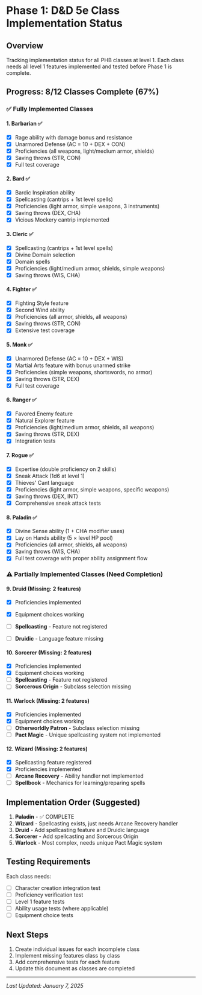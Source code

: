 # Phase 1: D&D 5e Class Implementation Status

## Overview
Tracking implementation status for all PHB classes at level 1. Each class needs all level 1 features implemented and tested before Phase 1 is complete.

## Progress: 8/12 Classes Complete (67%)

### ✅ Fully Implemented Classes

#### 1. **Barbarian** ✅
- [x] Rage ability with damage bonus and resistance
- [x] Unarmored Defense (AC = 10 + DEX + CON)
- [x] Proficiencies (all weapons, light/medium armor, shields)
- [x] Saving throws (STR, CON)
- [x] Full test coverage

#### 2. **Bard** ✅
- [x] Bardic Inspiration ability
- [x] Spellcasting (cantrips + 1st level spells)
- [x] Proficiencies (light armor, simple weapons, 3 instruments)
- [x] Saving throws (DEX, CHA)
- [x] Vicious Mockery cantrip implemented

#### 3. **Cleric** ✅
- [x] Spellcasting (cantrips + 1st level spells)
- [x] Divine Domain selection
- [x] Domain spells
- [x] Proficiencies (light/medium armor, shields, simple weapons)
- [x] Saving throws (WIS, CHA)

#### 4. **Fighter** ✅
- [x] Fighting Style feature
- [x] Second Wind ability
- [x] Proficiencies (all armor, shields, all weapons)
- [x] Saving throws (STR, CON)
- [x] Extensive test coverage

#### 5. **Monk** ✅
- [x] Unarmored Defense (AC = 10 + DEX + WIS)
- [x] Martial Arts feature with bonus unarmed strike
- [x] Proficiencies (simple weapons, shortswords, no armor)
- [x] Saving throws (STR, DEX)
- [x] Full test coverage

#### 6. **Ranger** ✅
- [x] Favored Enemy feature
- [x] Natural Explorer feature
- [x] Proficiencies (light/medium armor, shields, all weapons)
- [x] Saving throws (STR, DEX)
- [x] Integration tests

#### 7. **Rogue** ✅
- [x] Expertise (double proficiency on 2 skills)
- [x] Sneak Attack (1d6 at level 1)
- [x] Thieves' Cant language
- [x] Proficiencies (light armor, simple weapons, specific weapons)
- [x] Saving throws (DEX, INT)
- [x] Comprehensive sneak attack tests

#### 8. **Paladin** ✅
- [x] Divine Sense ability (1 + CHA modifier uses)
- [x] Lay on Hands ability (5 × level HP pool)
- [x] Proficiencies (all armor, shields, all weapons)
- [x] Saving throws (WIS, CHA)
- [x] Full test coverage with proper ability assignment flow

### ⚠️ Partially Implemented Classes (Need Completion)

#### 9. **Druid** (Missing: 2 features)
- [x] Proficiencies implemented
- [x] Equipment choices working
- [ ] **Spellcasting** - Feature not registered
- [ ] **Druidic** - Language feature missing


#### 10. **Sorcerer** (Missing: 2 features)
- [x] Proficiencies implemented
- [x] Equipment choices working
- [ ] **Spellcasting** - Feature not registered
- [ ] **Sorcerous Origin** - Subclass selection missing

#### 11. **Warlock** (Missing: 2 features)
- [x] Proficiencies implemented
- [x] Equipment choices working
- [ ] **Otherworldly Patron** - Subclass selection missing
- [ ] **Pact Magic** - Unique spellcasting system not implemented

#### 12. **Wizard** (Missing: 2 features)
- [x] Spellcasting feature registered
- [x] Proficiencies implemented
- [ ] **Arcane Recovery** - Ability handler not implemented
- [ ] **Spellbook** - Mechanics for learning/preparing spells

## Implementation Order (Suggested)

1. ~~**Paladin**~~ - ✅ COMPLETE
2. **Wizard** - Spellcasting exists, just needs Arcane Recovery handler
3. **Druid** - Add spellcasting feature and Druidic language
4. **Sorcerer** - Add spellcasting and Sorcerous Origin
5. **Warlock** - Most complex, needs unique Pact Magic system

## Testing Requirements

Each class needs:
- [ ] Character creation integration test
- [ ] Proficiency verification test
- [ ] Level 1 feature tests
- [ ] Ability usage tests (where applicable)
- [ ] Equipment choice tests

## Next Steps

1. Create individual issues for each incomplete class
2. Implement missing features class by class
3. Add comprehensive tests for each feature
4. Update this document as classes are completed

---

*Last Updated: January 7, 2025*